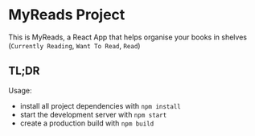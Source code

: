 # MyReads Project

This is MyReads, a React App that helps organise your books in shelves (`Currently Reading`, `Want To Read`, `Read`)


## TL;DR

Usage:

- install all project dependencies with `npm install`
- start the development server with `npm start`
- create a production build with `npm build`